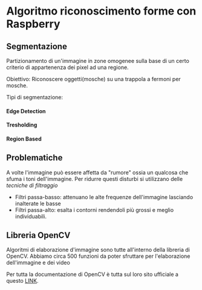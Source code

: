 # Algoritmo riconoscimento forme con Raspberry

## Segmentazione
Partizionamento di un'immagine in zone omogenee sulla base di un certo criterio di appartenenza dei pixel ad una regione.<br>

Obiettivo: Riconoscere oggetti(mosche) su una trappola a fermoni per mosche.<br>

Tipi di segmentazione:
#### Edge Detection
#### Tresholding
#### Region Based

## Problematiche
A volte l'immagine può essere affetta da "rumore" ossia un qualcosa che sfuma i toni dell'immagine.
Per ridurre questi disturbi si utilizzano delle *tecniche di filtraggio*<br>
* Filtri passa-basso: attenuano le alte frequenze dell'immagine lasciando inalterate le basse
* Filtri passa-alto: esalta i contorni rendendoli più grossi e meglio individuabili.


## Libreria OpenCV
Algoritmi di elaborazione d'immagine sono tutte all'interno della libreria di OpenCV.
Abbiamo circa 500 funzioni da poter sfruttare per l'elaborazione dell'immagine e dei video<br>

Per tutta la documentazione di OpenCV è tutta sul loro sito ufficiale a questo [LINK](https://docs.opencv.org/master/).


